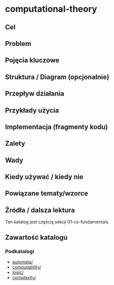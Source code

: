 # computational-theory

## Cel

## Problem

## Pojęcia kluczowe

## Struktura / Diagram (opcjonalnie)

## Przepływ działania

## Przykłady użycia

## Implementacja (fragmenty kodu)

## Zalety

## Wady

## Kiedy używać / kiedy nie

## Powiązane tematy/wzorce

## Źródła / dalsza lektura


Ten katalog jest częścią sekcji 01-cs-fundamentals.

## Zawartość katalogu

### Podkatalogi

- [automata/](automata/)
- [computability/](computability/)
- [logic/](logic/)
- [complexity/](complexity/)

